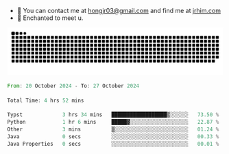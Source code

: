 - 📧 You can contact me at hongjr03@gmail.com and find me at [jrhim.com](https://jrhim.com/)
- 💜 Enchanted to meet u.

![snake_animation](https://raw.githubusercontent.com/hongjr03/hongjr03/output/github-contribution-grid-snake.svg)

<!--START_SECTION:waka-->

```rust
From: 20 October 2024 - To: 27 October 2024

Total Time: 4 hrs 52 mins

Typst             3 hrs 34 mins   ██████████████████▒░░░░░░   73.50 %
Python            1 hr 6 mins     █████▓░░░░░░░░░░░░░░░░░░░   22.87 %
Other             3 mins          ▒░░░░░░░░░░░░░░░░░░░░░░░░   01.24 %
Java              0 secs          ░░░░░░░░░░░░░░░░░░░░░░░░░   00.33 %
Java Properties   0 secs          ░░░░░░░░░░░░░░░░░░░░░░░░░   00.01 %
```

<!--END_SECTION:waka-->
